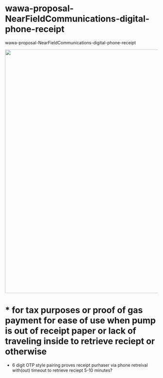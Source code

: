 # wawa-proposal-NearFieldCommunications-digital-phone-receipt
wawa-proposal-NearFieldCommunications-digital-phone-receipt


<p align="center"><img src="https://i.imgur.com/lTJIhwX.png" width="800"></p>

# * for tax purposes or proof of gas payment for ease of use when pump is out of receipt paper or lack of traveling inside to retrieve reciept or otherwise

* 6 digit OTP style pairing proves receipt purhaser via phone retreival with(out) timeout to retrieve reciept 5-10 minutes?
